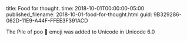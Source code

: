 title: Food for thought.
time: 2018-10-01T00:00:00-05:00
published_filename: 2018-10-01-food-for-thought.html
guid: 9B329286-062D-11E9-A44F-FFEE3F391ACD


The Pile of poo 💩 emoji was added to Unicode in Unicode 6.0



